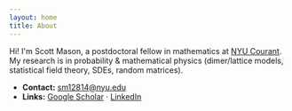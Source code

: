 ```yaml
---
layout: home
title: About
---
```


Hi! I'm Scott Mason, a postdoctoral fellow in mathematics at [NYU Courant](https://math.nyu.edu/dynamic/people/postdocs/).
My research is in probability & mathematical physics (dimer/lattice models, statistical field theory, SDEs, random matrices).

-  **Contact:** sm12814@nyu.edu
-  **Links:** [Google Scholar](https://scholar.google.com/citations?user=agBp5xkAAAAJ&hl=en) · [LinkedIn]([www.linkedin.com/in/scott-mason-63b74bb0](https://www.linkedin.com/in/scott-mason-63b74bb0/?originalSubdomain=uk)) 
